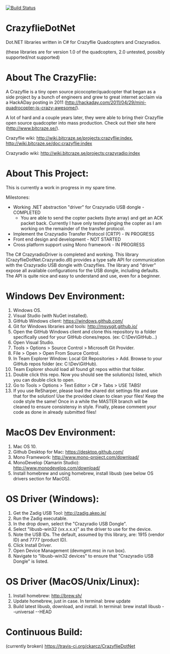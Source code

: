 [![Build Status](https://travis-ci.org/ckarcz/CrazyflieDotNet.svg)](https://travis-ci.org/ckarcz/CrazyflieDotNet)

CrazyflieDotNet
==============================
Dot.NET libraries written in C# for Crazyflie Quadcopters and Crazyradios.

(these libraries are for version 1.0 of the quadcopters, 2.0 untested, possibly supported/not supported)


About The CrazyFlie:
==============================
A Crazyflie is a tiny open source picocopter/quadcopter that began as a side project by a bunch of engineers and grew to great internet acclaim via a HackADay posting in 2011 (http://hackaday.com/2011/04/29/mini-quadrocopter-is-crazy-awesome/).

A lot of hard and a couple years later, they were able to bring their Crazyflie open source quadcopter into mass production. Check out their site here (http://www.bitcraze.se/).

Crazyflie wiki: http://wiki.bitcraze.se/projects:crazyflie:index, http://wiki.bitcraze.se/doc:crazyflie:index

Crazyradio wiki: http://wiki.bitcraze.se/projects:crazyradio:index

About This Project:
==============================
This is currently a work in progress in my spare time.

Milestones:
- Working .NET abstraction "driver" for Crazyradio USB dongle - COMPLETED
  - You are able to send the copter packets (byte array) and get an ACK packet back.
  Currently I have only tested pinging the copter as I am working on the remainder of the transfer protocol. 
- Implement the Crazyradio Transfer Protocol (CRTP) - IN PROGRESS
- Front end design and development - NOT STARTED
- Cross platform support using Mono framework - IN PROGRESS

The C# CrazyradioDriver is completed and working. This library (CrazyflieDotNet.Crazyradio.dll) provides a type safe API for communication with the Crazyradio USB dongle with Crazyflies. The library and "driver" expose all available configurations for the USB dongle, including defaults. The API is quite nice and easy to understand and use, even for a beginner.

Windows Dev Environment:
==============================
1. Windows OS.
2. Visual Studio (with NuGet installed).
3. GitHub Windows client: https://windows.github.com/
4. Git for Windows libraries and tools: http://msysgit.github.io/
5. Open the GitHub Windows client and clone this repository to a folder specifically used for your GitHub clones/repos. (ex: C:\Dev\GitHub\...)
5. Open Visual Studio.
6. Tools > Options > Source Control > Microsoft Git Provider.
7. File > Open > Open From Source Control.
8. In Team Explorer Window: Local Git Repositories > Add. Browse to your GitHub repos folder (ex: C:\Dev\GitHub\).
9. Team Explorer should load all found git repos within that folder.
10. Double click this repo. Now you should see the solution(s) listed, which you can double click to open.
11. Go to Tools > Options > Text Editor > C# > Tabs > USE TABS!
12. If you use ReSharper, please load the shared dot settings file and use that for the solution! Use the provided clean to clean your files! Keep the code style the same! Once in a while the MASTER branch will be cleaned to ensure consistensy in style. Finally, please comment your code as done in already submitted files!

MacOS Dev Environment:
==============================
1. Mac OS 10.
2. Github Desktop for Mac: https://desktop.github.com/
3. Mono Framework: http://www.mono-project.com/download/
4. MonoDevelop (Xamarin Studio): http://www.monodevelop.com/download/
5. Install homebrew and using homebrew, install libusb (see below OS drivers section for MacOS).

OS Driver (Windows):
==============================
1. Get the Zadig USB Tool: http://zadig.akeo.ie/
2. Run the Zadig executable.
2. In the drop down, select the "Crazyradio USB Dongle".
3. Select "libusb-win32 (vx.x.x.x)" as the driver to use for the device.
4. Note the USB IDs. The default, assumed by this library, are: 1915 (vendor ID) and 7777 (product ID).
5. Click Install Driver.
6. Open Device Management (devmgmt.msc in run box).
7. Navigate to "libusb-win32 devices" to ensure that "Crazyradio USB Dongle" is listed.

OS Driver (MacOS/Unix/Linux):
==============================
1. Install homebrew: http://brew.sh/
2. Update homebrew, just in case. In terminal: brew update
3. Build latest libusb, download, and install. In terminal: brew install libusb --universal --HEAD

Continuous Build:
==============================
(currently broken)
https://travis-ci.org/ckarcz/CrazyflieDotNet
